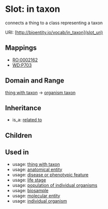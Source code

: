 # Slot: in taxon


connects a thing to a class representing a taxon

URI: [http://bioentity.io/vocab/in_taxon](slot_uri)
## Mappings

 * [RO:0002162](http://purl.obolibrary.org/obo/RO_0002162)
 * [WD:P703](http://purl.obolibrary.org/obo/WD_P703)
## Domain and Range

[thing with taxon](ThingWithTaxon.md) -> [organism taxon](OrganismTaxon.md)
## Inheritance

 *  is_a: [related to](related_to.md)
## Children

## Used in

 *  usage: [thing with taxon](ThingWithTaxon.md)
 *  usage: [anatomical entity](AnatomicalEntity.md)
 *  usage: [disease or phenotypic feature](DiseaseOrPhenotypicFeature.md)
 *  usage: [life stage](LifeStage.md)
 *  usage: [population of individual organisms](PopulationOfIndividualOrganisms.md)
 *  usage: [biosample](Biosample.md)
 *  usage: [molecular entity](MolecularEntity.md)
 *  usage: [individual organism](IndividualOrganism.md)
